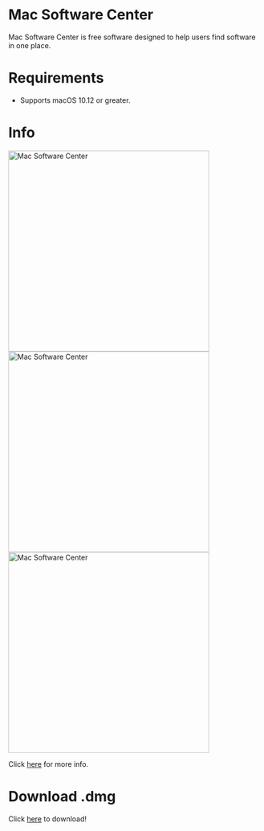 # Mac Software Center
Mac Software Center is free software designed to help users find software in one place.

# Requirements
<ul>
<li>Supports macOS 10.12 or greater.</li>
</ul>

# Info
<img src="https://ortizraf.github.io/macsoftwarecenter/images/software_v0.0.1_img_2.png" alt="Mac Software Center" height="400" />
<img src="https://ortizraf.github.io/macsoftwarecenter/images/software_v0.0.1_img_3.png" alt="Mac Software Center" height="400" />
<img src="https://ortizraf.github.io/macsoftwarecenter/images/software_v0.0.1_img_4.png" alt="Mac Software Center" height="400" />

Click <a href="https://ortizraf.github.io/macsoftwarecenter">here</a> for more info.

# Download .dmg
Click <a href="https://github.com/ortizraf/macsoftwarecenter/raw/master/MacSoftwareCenter.dmg">here</a> to download!

